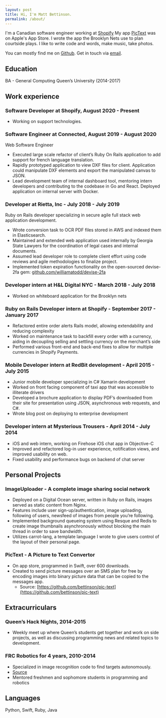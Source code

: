 ```yaml
---
layout: post
title: Hi, I'm Matt Bettinson.
permalink: /about/
---
```


I'm a Canadian software engineer working at [Shopify](https://www.shopify.com/) My app [PicText](https://github.com/bettinson/pic-text) was on Apple's App Store. I wrote the app the Brooklyn Nets use to plan courtside plays. I like to write code and words, make music, take photos.

You can mostly find me on [Github](http://github.com/bettinson). Get in touch via [email](mailto:mattbettinson@gmail.com).

## Education
BA - General Computing Queen’s University (2014-2017)

## Work experience

### Software Developer at Shopify, August 2020 - Present

- Working on support technologies.

### Software Engineer at Connected, August 2019 - August 2020

Web Software Engineer
- Executed large scale refactor of client’s Ruby On Rails application to add support for french language translation.
- Rapidly prototyped application to view DXF files for client. Application could manipulate DXF elements and export the manipulated canvas to JSON.
- Lead development team of internal dashboard tool, mentoring intern developers and contributing to the codebase in Go and React. Deployed application on internal server with Docker.

### Developer at Rietta, Inc - July 2018 - July 2019

Ruby on Rails developer specializing in secure agile full stack web application development.
- Wrote conversion task to OCR PDF files stored in AWS and indexed them in Elasticsearch.
- Maintained and extended web application used internally by Georgia State Lawyers for the coordination of legal cases
and internal documents.
- Assumed lead developer role to complete client effort using code reviews and agile methodologies to finalize project.
- Implemented token expiration functionality on the open-sourced devise-2fa gem: [github.com/williamatodd/devise-2fa](github.com/williamatodd/devise-2fa)

### Developer intern at H&L Digital NYC - March 2018 - July 2018
- Worked on whiteboard application for the Brooklyn nets

### Ruby on Rails Developer intern at Shopify - September 2017 - January 2017
- Refactored entire order alerts Rails model, allowing extendability and reducing complexity
- Worked on maintenance task to backfill every order with a currency, aiding in decoupling selling and settling currency on the merchant’s side
- Performed various front-end and back-end fixes to allow for multiple currencies in Shopify Payments.


### Mobile Developer intern at RedBit development - April 2015 - July 2015
- Junior mobile developer specializing in C# Xamarin development
- Worked on front facing component of taxi app that was accessible to illiterate drivers
- Developed a brochure application to display PDF’s downloaded from their site for presentation using JSON, asynchronous web requests, and C#.
- Wrote blog post on deploying to enterprise development

### Developer intern at Mysterious Trousers - April 2014 - July 2014
- iOS and web intern, working on Firehose iOS chat app in Objective-C
- Improved and refactored log-in user experience, notification views, and improved usability on web.
- Fixed usability and performance bugs on backend of chat server

## Personal Projects

### ImageUploader - A complete image sharing social network
- Deployed on a Digital Ocean server, written in Ruby on Rails, images served as static content from Nginx.
- Features include user sign-up/authentication, image uploading, following of users, newsfeed of images from people you’re following.
- Implemented background queueing system using Resque and Redis to create image thumbnails asynchronously without blocking the main thread in order to save bandwidth.
- Utilizes carrot-lang, a template language I wrote to give users control of the layout of their personal page.

### PicText - A Picture to Text Convertor
- On app store, programmed in Swift, over 600 downloads.
- Created to send picture messages over an SMS plan for free by encoding images into binary picture data that can be copied to the messages app.
	- Source: [https://github.com/bettinson/pic-text](https://github.com/bettinson/pic-text)

## Extracurriculars
### Queen’s Hack Nights, 2014-2015
- Weekly meet up where Queen’s students get together and work on side projects, as well as discussing programming news and related topics to development.

### FRC Robotics for 4 years, 2010-2014
- Specialized in image recognition code to find targets autonomously.
-	[Source](https://github.com/TrojanRobotics/Season2014)
- Mentored freshmen and sophomore students in programming and robotics

## Languages
Python, Swift, Ruby, Java
